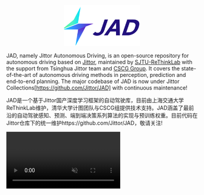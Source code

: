 <div align="center">
<img src="JAD.png" width="200"/>
</div>

JAD, namely Jittor Autonomous Driving, is an open-source repository for autonomous driving based on [Jittor](https://github.com/Jittor/jittor),  maintained by [SJTU-ReThinkLab](https://thinklab.sjtu.edu.cn/) with the support from Tsinghua Jittor team and [CSCG Group](https://cg.cs.tsinghua.edu.cn/). It covers the state-of-the-art of autonomous driving methods in perception, prediction and end-to-end planning. The major codebase of JAD is now under Jittor Collections[https://github.com/Jittor/JAD] with continuous maintenance!

JAD是一个基于Jittor国产深度学习框架的自动驾驶库，目前由上海交通大学ReThinkLab维护，清华大学计图团队与CSCG组提供技术支持。JAD涵盖了最前沿的自动驾驶感知、预测、端到端决策系列算法的实现与预训练权重。目前代码在Jittor仓库下的统一维护https://github.com/Jittor/JAD，敬请关注!

<div><video controls src="https://github.com/OpenDriveLab/UniAD/assets/48089846/bcf685e4-2471-450e-8b77-e028a46bd0f7" muted="false"></video></div>